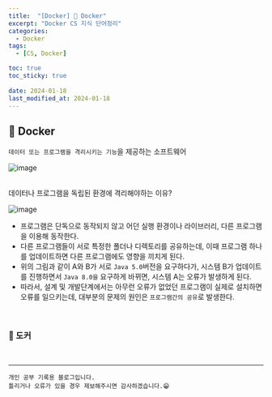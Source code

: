 ```yaml
---
title:  "[Docker] 🐋 Docker"
excerpt: "Docker CS 지식 단어정리"
categories:
  - Docker
tags:
  - [CS, Docker]

toc: true
toc_sticky: true
 
date: 2024-01-18
last_modified_at: 2024-01-18
---
```


## 📖 Docker

`데이터 또는 프로그램을 격리시키는 기능`을 제공하는 소프트웨어  

![image](https://github.com/yyechan0602/yyechan0602.github.io/assets/37824506/ccf9b338-b3b4-4df4-9723-da92d9fd19fa)  

<br>

<div class="notice--warning" markdown="1">
데이터나 프로그램을 독립된 환경에 격리해야하는 이유? 

![image](https://github.com/yyechan0602/yyechan0602.github.io/assets/37824506/9a3b2b6f-6e15-452d-bd56-dba0f429e641)

 - 프로그램은 단독으로 동작되지 않고 어던 실행 환경이나 라이브러리, 다른 프로그램을 이용해 동작한다.
 - 다른 프로그램들이 서로 특정한 폴더나 디렉토리를 공유하는데, 이때 프로그램 하나를 업데이트하면 다른 프로그램에도 영향을 끼치게 된다.
 - 위의 그림과 같이 A와 B가 서로 `Java 5.0`버전을 요구하다가, 시스템 B가 업데이트를 진행하면서 `Java 8.0을` 요구하게 바뀌면, 시스템 A는 오류가 발생하게 된다.
 - 따라서, 설계 및 개발단계에서는 아무런 오류가 없었던 프로그램이 실제로 설치하면 오류를 일으키는데, 대부분의 문제의 원인은 `프로그램간의 공유`로 발생한다.

</div>


<br>

### 🍄 도커



<br>

***
    개인 공부 기록용 블로그입니다.
    틀리거나 오류가 있을 경우 제보해주시면 감사하겠습니다.😁